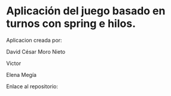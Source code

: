 ﻿# Aplicación del juego basado en turnos con spring e hilos.

Aplicacion creada por:

David César Moro Nieto

Victor

Elena Megía

Enlace al repositorio: 
